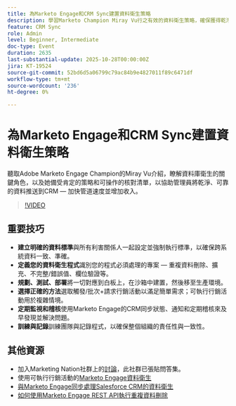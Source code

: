 ```yaml
---
title: 為Marketo Engage和CRM Sync建置資料衛生策略
description: 學習Marketo Champion Miray Vu行之有效的資料衛生策略，確保獲得乾淨的CRM資料、加快管道速度，並推動可靠的收入增長。
feature: CRM Sync
role: Admin
level: Beginner, Intermediate
doc-type: Event
duration: 2635
last-substantial-update: 2025-10-28T00:00:00Z
jira: KT-19524
source-git-commit: 52bd6d5a06799c79ac84b9e4827011f89c6471df
workflow-type: tm+mt
source-wordcount: '236'
ht-degree: 0%

---
```



# 為Marketo Engage和CRM Sync建置資料衛生策略

聽取Adobe Marketo Engage Champion的Miray Vu介紹，瞭解資料庫衛生的關鍵角色，以及她備受肯定的策略和可操作的核對清單，以協助管理員將乾淨、可靠的資料推送到CRM — 加快管道速度並增加收入。

>[!VIDEO](https://video.tv.adobe.com/v/3476321/?learn=on&enablevpops)

## 重要技巧

* **建立明確的資料標準**&#x200B;與所有利害關係人一起設定並強制執行標準，以確保跨系統資料一致、準確。
* **定義您的資料衛生程式**&#x200B;識別您的程式必須處理的專案 — 重複資料刪除、擴充、不完整/錯誤值、欄位驗證等。
* **規劃、測試、部署**&#x200B;將一切對應到白板上，在沙箱中建置，然後移至生產環境。
* **選擇正確的方法**&#x200B;選取觸發/批次+請求行銷活動以滿足簡單需求；可執行行銷活動用於複雜情境。
* **定期監視和稽核**&#x200B;使用Marketo Engage的CRM同步狀態、通知和定期稽核來及早發現並解決問題。
* **訓練與記錄**&#x200B;訓練團隊與記錄程式，以確保整個組織的責任性與一致性。

## 其他資源

* 加入Marketing Nation社群上的[討論](https://nation.marketo.com/t5/product-blogs/learn-from-your-peers-webinar-building-a-data-hygiene-strategy/ba-p/358425)，此社群已張貼問答集。
* 使用可執行行銷活動的[Marketo Engage資料衛生](https://business.adobe.com/tw/summit/2025/sessions/marketo-engage-data-hygiene-strategies-s212.html)
* [與Marketo Engage同步處理Salesforce CRM的資料衛生](https://experienceleague.adobe.com/zh-hant/perspectives/mastering-data-hygiene-for-salesforce-crm-sync-with-marketo-engage)
* [如何使用Marketo Engage REST API執行重複資料刪除](https://www.revenuepulse.com/blog/how-to-perform-deduplication-using-the-marketo-api/)